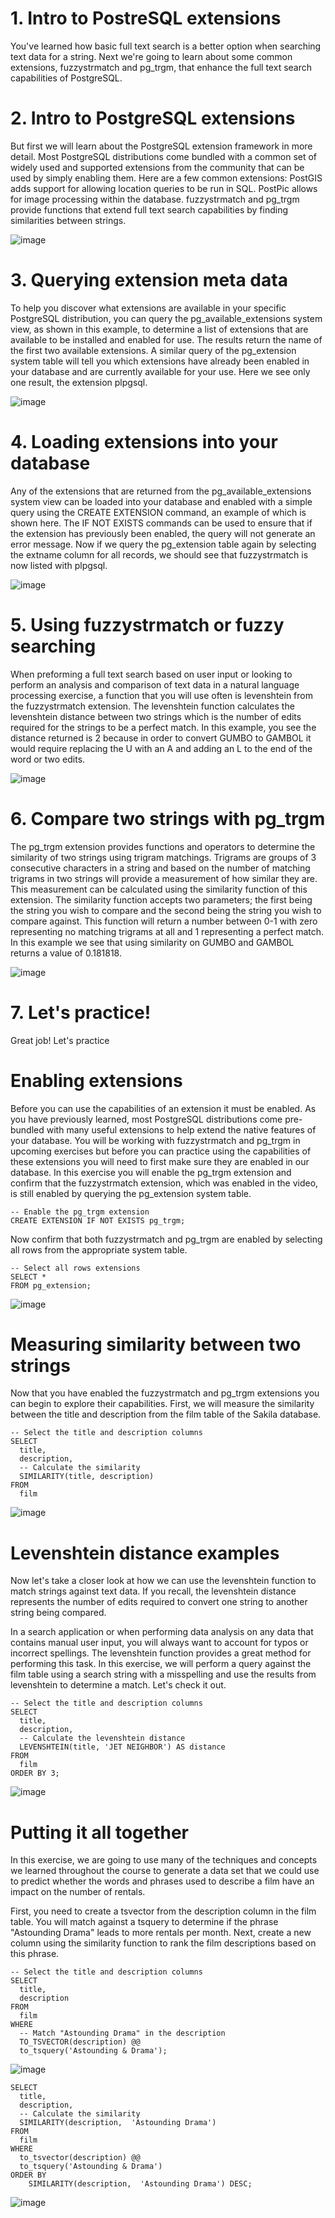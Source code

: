 # 1. Intro to PostreSQL extensions

You've learned how basic full text search is a better option when searching text data for a string. Next we're going to learn about some common extensions, fuzzystrmatch and pg_trgm, that enhance the full text search capabilities of PostgreSQL.

# 2. Intro to PostgreSQL extensions

But first we will learn about the PostgreSQL extension framework in more detail. Most PostgreSQL distributions come bundled with a common set of widely used and supported extensions from the community that can be used by simply enabling them. Here are a few common extensions: PostGIS adds support for allowing location queries to be run in SQL. PostPic allows for image processing within the database. fuzzystrmatch and pg_trgm provide functions that extend full text search capabilities by finding similarities between strings.

![image](https://github.com/artempohribnyi/datacamp/assets/113499718/508a73b4-3328-4322-a3c0-cdcacd4a5e56)


# 3. Querying extension meta data

To help you discover what extensions are available in your specific PostgreSQL distribution, you can query the pg_available_extensions system view, as shown in this example, to determine a list of extensions that are available to be installed and enabled for use. The results return the name of the first two available extensions. A similar query of the pg_extension system table will tell you which extensions have already been enabled in your database and are currently available for your use. Here we see only one result, the extension plpgsql.

![image](https://github.com/artempohribnyi/datacamp/assets/113499718/b37a08f5-5db4-42bd-ae52-f659520377ee)


# 4. Loading extensions into your database

Any of the extensions that are returned from the pg_available_extensions system view can be loaded into your database and enabled with a simple query using the CREATE EXTENSION command, an example of which is shown here. The IF NOT EXISTS commands can be used to ensure that if the extension has previously been enabled, the query will not generate an error message. Now if we query the pg_extension table again by selecting the extname column for all records, we should see that fuzzystrmatch is now listed with plpgsql.

![image](https://github.com/artempohribnyi/datacamp/assets/113499718/fbe31a4c-a8c1-4484-b858-425b70ede75f)


# 5. Using fuzzystrmatch or fuzzy searching

When preforming a full text search based on user input or looking to perform an analysis and comparison of text data in a natural language processing exercise, a function that you will use often is levenshtein from the fuzzystrmatch extension. The levenshtein function calculates the levenshtein distance between two strings which is the number of edits required for the strings to be a perfect match. In this example, you see the distance returned is 2 because in order to convert GUMBO to GAMBOL it would require replacing the U with an A and adding an L to the end of the word or two edits.

![image](https://github.com/artempohribnyi/datacamp/assets/113499718/b43aab69-da5c-4777-8332-1655b7dc04a4)

# 6. Compare two strings with pg_trgm

The pg_trgm extension provides functions and operators to determine the similarity of two strings using trigram matchings. Trigrams are groups of 3 consecutive characters in a string and based on the number of matching trigrams in two strings will provide a measurement of how similar they are. This measurement can be calculated using the similarity function of this extension. The similarity function accepts two parameters; the first being the string you wish to compare and the second being the string you wish to compare against. This function will return a number between 0-1 with zero representing no matching trigrams at all and 1 representing a perfect match. In this example we see that using similarity on GUMBO and GAMBOL returns a value of 0.181818.

![image](https://github.com/artempohribnyi/datacamp/assets/113499718/b7875246-2bed-4ffa-acb3-085ee5ea12f6)


# 7. Let's practice!

Great job! Let's practice

# Enabling extensions

Before you can use the capabilities of an extension it must be enabled. As you have previously learned, most PostgreSQL distributions come pre-bundled with many useful extensions to help extend the native features of your database. You will be working with fuzzystrmatch and pg_trgm in upcoming exercises but before you can practice using the capabilities of these extensions you will need to first make sure they are enabled in our database. In this exercise you will enable the pg_trgm extension and confirm that the fuzzystrmatch extension, which was enabled in the video, is still enabled by querying the pg_extension system table.

```
-- Enable the pg_trgm extension
CREATE EXTENSION IF NOT EXISTS pg_trgm;
```
Now confirm that both fuzzystrmatch and pg_trgm are enabled by selecting all rows from the appropriate system table.

```
-- Select all rows extensions
SELECT *
FROM pg_extension;
```
![image](https://github.com/artempohribnyi/datacamp/assets/113499718/3e109ab0-e054-4c53-8a32-117e06687119)

# Measuring similarity between two strings

Now that you have enabled the fuzzystrmatch and pg_trgm extensions you can begin to explore their capabilities. First, we will measure the similarity between the title and description from the film table of the Sakila database.

```
-- Select the title and description columns
SELECT 
  title, 
  description, 
  -- Calculate the similarity
  SIMILARITY(title, description)
FROM 
  film
```
![image](https://github.com/artempohribnyi/datacamp/assets/113499718/f4758be0-b34c-46d2-97e5-4d5837ddefa6)

# Levenshtein distance examples

Now let's take a closer look at how we can use the levenshtein function to match strings against text data. If you recall, the levenshtein distance represents the number of edits required to convert one string to another string being compared.

In a search application or when performing data analysis on any data that contains manual user input, you will always want to account for typos or incorrect spellings. The levenshtein function provides a great method for performing this task. In this exercise, we will perform a query against the film table using a search string with a misspelling and use the results from levenshtein to determine a match. Let's check it out.

```
-- Select the title and description columns
SELECT  
  title, 
  description, 
  -- Calculate the levenshtein distance
  LEVENSHTEIN(title, 'JET NEIGHBOR') AS distance
FROM 
  film
ORDER BY 3;
```
![image](https://github.com/artempohribnyi/datacamp/assets/113499718/f2d26552-aab1-4c13-a3fb-0f44d4464f92)

# Putting it all together

In this exercise, we are going to use many of the techniques and concepts we learned throughout the course to generate a data set that we could use to predict whether the words and phrases used to describe a film have an impact on the number of rentals.

First, you need to create a tsvector from the description column in the film table. You will match against a tsquery to determine if the phrase "Astounding Drama" leads to more rentals per month. Next, create a new column using the similarity function to rank the film descriptions based on this phrase.

```
-- Select the title and description columns
SELECT  
  title, 
  description 
FROM 
  film
WHERE 
  -- Match "Astounding Drama" in the description
  TO_TSVECTOR(description) @@ 
  to_tsquery('Astounding & Drama');
```
![image](https://github.com/artempohribnyi/datacamp/assets/113499718/80fb2af6-4f70-4b0d-8824-67a476a5dcef)

```
SELECT 
  title, 
  description, 
  -- Calculate the similarity
  SIMILARITY(description,  'Astounding Drama')
FROM 
  film 
WHERE 
  to_tsvector(description) @@ 
  to_tsquery('Astounding & Drama') 
ORDER BY 
	SIMILARITY(description,  'Astounding Drama') DESC;
```
![image](https://github.com/artempohribnyi/datacamp/assets/113499718/59b7e56d-d395-4ef2-8a5f-4b75da030ff2)

